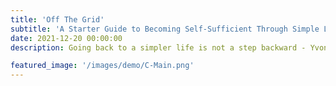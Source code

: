 ```yaml
---
title: 'Off The Grid'
subtitle: 'A Starter Guide to Becoming Self-Sufficient Through Simple Living'
date: 2021-12-20 00:00:00
description: Going back to a simpler life is not a step backward - Yvon Chouinard

featured_image: '/images/demo/C-Main.png'
---
```

